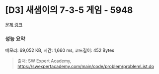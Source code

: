 # [D3] 새샘이의 7-3-5 게임 - 5948 

[문제 링크](https://swexpertacademy.com/main/code/problem/problemDetail.do?contestProbId=AWZ2IErKCwUDFAUQ) 

### 성능 요약

메모리: 69,052 KB, 시간: 1,660 ms, 코드길이: 452 Bytes



> 출처: SW Expert Academy, https://swexpertacademy.com/main/code/problem/problemList.do
